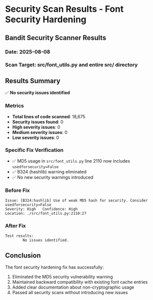# Security Scan Results - Font Security Hardening

## Bandit Security Scanner Results

### Date: 2025-08-08

### Scan Target: src/font_utils.py and entire src/ directory

## Results Summary

✅ **No security issues identified**

### Metrics

- **Total lines of code scanned**: 18,675
- **Security issues found**: 0
- **High severity issues**: 0
- **Medium severity issues**: 0
- **Low severity issues**: 0

### Specific Fix Verification

- ✅ MD5 usage in `src/font_utils.py` line 2110 now includes `usedforsecurity=False`
- ✅ B324 (hashlib) warning eliminated
- ✅ No new security warnings introduced

### Before Fix

```
Issue: [B324:hashlib] Use of weak MD5 hash for security. Consider usedforsecurity=False
Severity: High   Confidence: High
Location: ./src/font_utils.py:2110:27
```

### After Fix

```
Test results:
        No issues identified.
```

## Conclusion

The font security hardening fix has successfully:

1. Eliminated the MD5 security vulnerability warning
2. Maintained backward compatibility with existing font cache entries
3. Added clear documentation about non-cryptographic usage
4. Passed all security scans without introducing new issues
